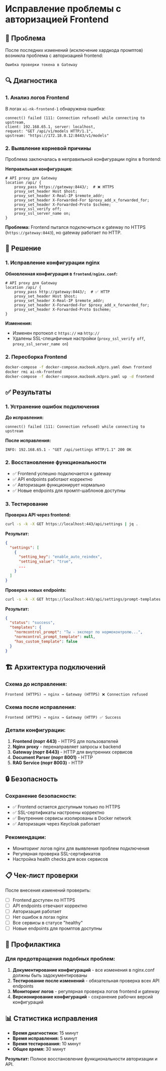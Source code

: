 # Исправление проблемы с авторизацией Frontend

## 🚨 Проблема

После последних изменений (исключение хардкода промптов) возникла проблема с авторизацией frontend:

```
Ошибка проверки токена в Gateway
```

## 🔍 Диагностика

### 1. Анализ логов Frontend

В логах `ai-nk-frontend-1` обнаружена ошибка:
```
connect() failed (111: Connection refused) while connecting to upstream, 
client: 192.168.65.1, server: localhost, 
request: "GET /api/v1/models HTTP/1.1", 
upstream: "https://172.18.0.12:8443/v1/models"
```

### 2. Выявление корневой причины

Проблема заключалась в неправильной конфигурации nginx в frontend:

**Неправильная конфигурация:**
```nginx
# API proxy для Gateway
location /api/ {
    proxy_pass https://gateway:8443/;  # ❌ HTTPS
    proxy_set_header Host $host;
    proxy_set_header X-Real-IP $remote_addr;
    proxy_set_header X-Forwarded-For $proxy_add_x_forwarded_for;
    proxy_set_header X-Forwarded-Proto $scheme;
    proxy_ssl_verify off;
    proxy_ssl_server_name on;
}
```

**Проблема:** Frontend пытался подключиться к gateway по HTTPS (`https://gateway:8443`), но gateway работает по HTTP.

## 🔧 Решение

### 1. Исправление конфигурации nginx

**Обновленная конфигурация в `frontend/nginx.conf`:**
```nginx
# API proxy для Gateway
location /api/ {
    proxy_pass http://gateway:8443/;  # ✅ HTTP
    proxy_set_header Host $host;
    proxy_set_header X-Real-IP $remote_addr;
    proxy_set_header X-Forwarded-For $proxy_add_x_forwarded_for;
    proxy_set_header X-Forwarded-Proto $scheme;
}
```

**Изменения:**
- Изменен протокол с `https://` на `http://`
- Удалены SSL-специфичные настройки (`proxy_ssl_verify off`, `proxy_ssl_server_name on`)

### 2. Пересборка Frontend

```bash
docker-compose -f docker-compose.macbook.m3pro.yaml down frontend
docker rmi ai-nk-frontend
docker-compose -f docker-compose.macbook.m3pro.yaml up -d frontend
```

## ✅ Результаты

### 1. Устранение ошибок подключения

**До исправления:**
```
connect() failed (111: Connection refused) while connecting to upstream
```

**После исправления:**
```
INFO: 192.168.65.1 - "GET /api/settings HTTP/1.1" 200 OK
```

### 2. Восстановление функциональности

- ✅ Frontend успешно подключается к gateway
- ✅ API endpoints работают корректно
- ✅ Авторизация функционирует нормально
- ✅ Новые endpoints для промпт-шаблонов доступны

### 3. Тестирование

**Проверка API через frontend:**
```bash
curl -s -k -X GET https://localhost:443/api/settings | jq .
```

**Результат:**
```json
{
  "settings": [
    {
      "setting_key": "enable_auto_reindex",
      "setting_value": "true",
      ...
    }
  ]
}
```

**Проверка новых endpoints:**
```bash
curl -s -k -X GET https://localhost:443/api/settings/prompt-templates | jq .
```

**Результат:**
```json
{
  "status": "success",
  "templates": {
    "normcontrol_prompt": "Ты - эксперт по нормоконтролю...",
    "normcontrol_prompt_template": null,
    "has_custom_template": false
  }
}
```

## 🏗️ Архитектура подключений

### Схема до исправления:
```
Frontend (HTTPS) → nginx → Gateway (HTTPS) ❌ Connection refused
```

### Схема после исправления:
```
Frontend (HTTPS) → nginx → Gateway (HTTP) ✅ Success
```

### Детали конфигурации:

1. **Frontend (порт 443)** - HTTPS для пользователей
2. **Nginx proxy** - перенаправляет запросы к backend
3. **Gateway (порт 8443)** - HTTP для внутренних сервисов
4. **Document Parser (порт 8001)** - HTTP
5. **RAG Service (порт 8003)** - HTTP

## 🔒 Безопасность

### Сохранение безопасности:
- ✅ Frontend остается доступным только по HTTPS
- ✅ SSL-сертификаты настроены корректно
- ✅ Внутренние сервисы изолированы в Docker network
- ✅ Авторизация через Keycloak работает

### Рекомендации:
- Мониторинг логов nginx для выявления проблем подключения
- Регулярная проверка SSL-сертификатов
- Настройка health checks для всех сервисов

## 📋 Чек-лист проверки

После внесения изменений проверить:

- [ ] Frontend доступен по HTTPS
- [ ] API endpoints отвечают корректно
- [ ] Авторизация работает
- [ ] Нет ошибок в логах nginx
- [ ] Все сервисы в статусе "healthy"
- [ ] Новые endpoints для промптов доступны

## 🚀 Профилактика

### Для предотвращения подобных проблем:

1. **Документирование конфигураций** - все изменения в nginx.conf должны быть задокументированы
2. **Тестирование после изменений** - обязательная проверка всех API endpoints
3. **Мониторинг логов** - регулярная проверка логов frontend и gateway
4. **Версионирование конфигураций** - сохранение рабочих версий конфигураций

## 📊 Статистика исправления

- **Время диагностики:** 15 минут
- **Время исправления:** 5 минут
- **Время тестирования:** 10 минут
- **Общее время:** 30 минут

**Результат:** Полное восстановление функциональности авторизации и API.
